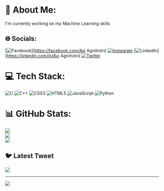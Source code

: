 # 💫 About Me:
I'm currently working on my Machine Learning skills


## 🌐 Socials:
[![Facebook](https://img.shields.io/badge/Facebook-%231877F2.svg?logo=Facebook&logoColor=white)](https://facebook.com/Avi Agnihotri) [![Instagram](https://img.shields.io/badge/Instagram-%23E4405F.svg?logo=Instagram&logoColor=white)](https://instagram.com/_avi.agnihotri_) [![LinkedIn](https://img.shields.io/badge/LinkedIn-%230077B5.svg?logo=linkedin&logoColor=white)](https://linkedin.com/in/Avi Agnihotri) [![Twitter](https://img.shields.io/badge/Twitter-%231DA1F2.svg?logo=Twitter&logoColor=white)](https://twitter.com/TheAviAgnihotri) 

# 💻 Tech Stack:
![C](https://img.shields.io/badge/c-%2300599C.svg?style=flat-square&logo=c&logoColor=white) ![C++](https://img.shields.io/badge/c++-%2300599C.svg?style=flat-square&logo=c%2B%2B&logoColor=white) ![CSS3](https://img.shields.io/badge/css3-%231572B6.svg?style=flat-square&logo=css3&logoColor=white) ![HTML5](https://img.shields.io/badge/html5-%23E34F26.svg?style=flat-square&logo=html5&logoColor=white) ![JavaScript](https://img.shields.io/badge/javascript-%23323330.svg?style=flat-square&logo=javascript&logoColor=%23F7DF1E) ![Python](https://img.shields.io/badge/python-3670A0?style=flat-square&logo=python&logoColor=ffdd54)
# 📊 GitHub Stats:
![](https://github-readme-stats.vercel.app/api?username=AviAgnihotri&theme=jolly&hide_border=false&include_all_commits=true&count_private=true)<br/>
![](https://github-readme-streak-stats.herokuapp.com/?user=AviAgnihotri&theme=jolly&hide_border=false)<br/>
![](https://github-readme-stats.vercel.app/api/top-langs/?username=AviAgnihotri&theme=jolly&hide_border=false&include_all_commits=true&count_private=true&layout=compact)

## 🐦 Latest Tweet
[![](https://gtce.itsvg.in/api?username=TheAviAgnihotri)](https://github.com/VishwaGauravIn/github-twitter-card-embed)

---
[![](https://visitcount.itsvg.in/api?id=AviAgnihotri&icon=2&color=0)](https://visitcount.itsvg.in)

<!-- Proudly created with GPRM ( https://gprm.itsvg.in ) -->

